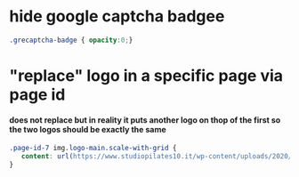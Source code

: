 # hide google captcha badgee
```css
.grecaptcha-badge { opacity:0;}
```
# "replace" logo in a specific page via page id
#### does not replace but in reality it puts another logo on thop of the first so the two logos should be exactly the same
```css
.page-id-7 img.logo-main.scale-with-grid {
   content: url(https://www.studiopilates10.it/wp-content/uploads/2020/05/Senza-titolo-3.png);
}
```
